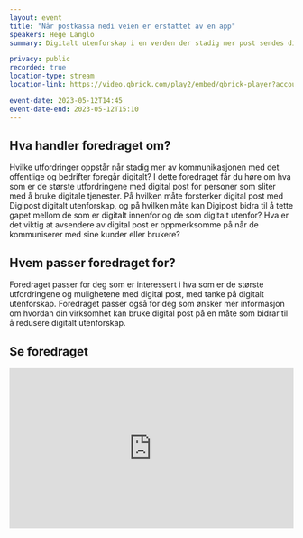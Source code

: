 ```yaml
---
layout: event
title: "Når postkassa nedi veien er erstattet av en app" 
speakers: Hege Langlo
summary: Digitalt utenforskap i en verden der stadig mer post sendes digitalt i stedet for fysisk. (ny tid)

privacy: public
recorded: true
location-type: stream
location-link: https://video.qbrick.com/play2/embed/qbrick-player?accountId=763558&mediaId=820f32d4-6353-47f4-ab59-01c66125529f&configId=qbrick-player&pageStyling=adaptive&autoplay=false&repeat=false&sharing=true&download=false&volume

event-date: 2023-05-12T14:45
event-date-end: 2023-05-12T15:10
---
```

## Hva handler foredraget om?
Hvilke utfordringer oppstår når stadig mer av kommunikasjonen med det offentlige og bedrifter foregår digitalt? I dette foredraget får du høre om hva som er de største utfordringene med digital post for personer som sliter med å bruke digitale tjenester. På hvilken måte forsterker digital post med Digipost digitalt utenforskap, og på hvilken måte kan Digipost bidra til å tette gapet mellom de som er digitalt innenfor og de som digitalt utenfor? Hva er det viktig at avsendere av digital post er oppmerksomme på når de kommuniserer med sine kunder eller brukere?

## Hvem passer foredraget for?
Foredraget passer for deg som er interessert i hva som er de største utfordringene og mulighetene med digital post, med tanke på digitalt utenforskap. Foredraget passer også for deg som ønsker mer informasjon om hvordan din virksomhet kan bruke digital post på en måte som bidrar til å redusere digitalt utenforskap.

## Se foredraget

<div style="padding:56.25% 0 0 0;position:relative;"><iframe src="https://player.vimeo.com/video/831927581?h=a8c2ba4ebc&amp;badge=0&amp;autopause=0&amp;player_id=0&amp;app_id=58479" frameborder="0" allow="autoplay; fullscreen; picture-in-picture" allowfullscreen style="position:absolute;top:0;left:0;width:100%;height:100%;" title="N&amp;aring;r postkassa nedi veien er erstattet av en app med Hege Langlo"></iframe></div><script src="https://player.vimeo.com/api/player.js"></script>